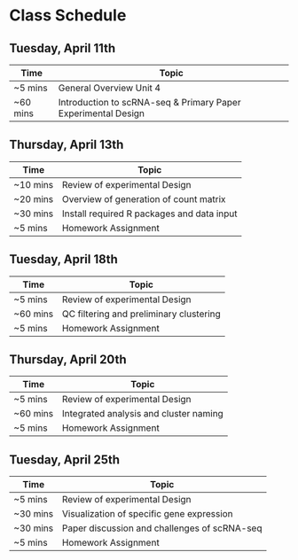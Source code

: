 # Class Schedule
## Tuesday, April 11th
|     Time      |     Topic     |
| ------------- | ------------- |
|   ~5 mins  | General Overview Unit 4  |
| ~60 mins  | Introduction to scRNA-seq & Primary Paper Experimental Design  |
## Thursday, April 13th
|     Time      |     Topic     |
| ------------- | ------------- |
|   ~10 mins  | Review of experimental Design  |
| ~20 mins  | Overview of generation of count matrix  |
| ~30 mins  | Install required R packages and data input  |
| ~5 mins  | Homework Assignment  |
## Tuesday, April 18th
|     Time      |     Topic     |
| ------------- | ------------- |
|   ~5 mins  | Review of experimental Design  |
| ~60 mins  | QC filtering and preliminary clustering  |
| ~5 mins  | Homework Assignment  |
## Thursday, April 20th
|     Time      |     Topic     |
| ------------- | ------------- |
|   ~5 mins  | Review of experimental Design  |
| ~60 mins  | Integrated analysis and cluster naming  |
| ~5 mins  | Homework Assignment  |
## Tuesday, April 25th
|     Time      |     Topic     |
| ------------- | ------------- |
|   ~5 mins  | Review of experimental Design  |
| ~30 mins  | Visualization of specific gene expression  |
| ~30 mins  | Paper discussion and challenges of scRNA-seq  |
| ~5 mins  | Homework Assignment  |
